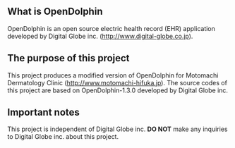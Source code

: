 ## What is OpenDolphin
OpenDolphin is an open source electric health record (EHR) application developed by Digital Globe inc. (http://www.digital-globe.co.jp). 
## The purpose of this project
This project produces a modified version of OpenDolphin for Motomachi Dermatology Clinic (http://www.motomachi-hifuka.jp). The source codes of this project are based on OpenDolphin-1.3.0 developed by Digital Globe inc.
## Important notes
This project is independent of Digital Globe inc. **DO NOT** make any inquiries to Digital Globe inc. about this project.
